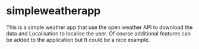 # simpleweatherapp
This is a simple weather app that use the open weather API to download the data and Localisation to localise the user. Of course additional features can be added to the application but It could be a nice example.

